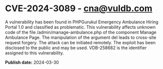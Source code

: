# CVE-2024-3089 - cna@vuldb.com

A vulnerability has been found in PHPGurukul Emergency Ambulance Hiring Portal 1.0 and classified as problematic. This vulnerability affects unknown code of the file /admin/manage-ambulance.php of the component Manage Ambulance Page. The manipulation of the argument del leads to cross-site request forgery. The attack can be initiated remotely. The exploit has been disclosed to the public and may be used. VDB-258682 is the identifier assigned to this vulnerability.

**Publish date:** 2024-03-30
